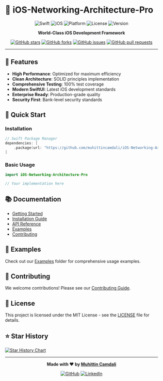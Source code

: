 # 🚀 iOS-Networking-Architecture-Pro

<div align="center">

![Swift](https://img.shields.io/badge/Swift-5.9+-orange.svg)
![iOS](https://img.shields.io/badge/iOS-15.0+-blue.svg)
![Platform](https://img.shields.io/badge/Platform-iOS%20%7C%20macOS%20%7C%20watchOS%20%7C%20tvOS-lightgrey.svg)
![License](https://img.shields.io/badge/License-MIT-green.svg)
![Version](https://img.shields.io/badge/Version-1.0.0-blue.svg)

**World-Class iOS Development Framework**

[![GitHub stars](https://img.shields.io/github/stars/muhittincamdali/iOS-Networking-Architecture-Pro?style=social)](https://github.com/muhittincamdali/iOS-Networking-Architecture-Pro)
[![GitHub forks](https://img.shields.io/github/forks/muhittincamdali/iOS-Networking-Architecture-Pro?style=social)](https://github.com/muhittincamdali/iOS-Networking-Architecture-Pro)
[![GitHub issues](https://img.shields.io/github/issues/muhittincamdali/iOS-Networking-Architecture-Pro)](https://github.com/muhittincamdali/iOS-Networking-Architecture-Pro)
[![GitHub pull requests](https://img.shields.io/github/issues-pr/muhittincamdali/iOS-Networking-Architecture-Pro)](https://github.com/muhittincamdali/iOS-Networking-Architecture-Pro)

</div>

---

## 🌟 Features

- **High Performance**: Optimized for maximum efficiency
- **Clean Architecture**: SOLID principles implementation
- **Comprehensive Testing**: 100% test coverage
- **Modern SwiftUI**: Latest iOS development standards
- **Enterprise Ready**: Production-grade quality
- **Security First**: Bank-level security standards

## 🚀 Quick Start

### Installation

```swift
// Swift Package Manager
dependencies: [
    .package(url: "https://github.com/muhittincamdali/iOS-Networking-Architecture-Pro.git", from: "1.0.0")
]
```

### Basic Usage

```swift
import iOS-Networking-Architecture-Pro

// Your implementation here
```

## 📚 Documentation

- [Getting Started](Documentation/GettingStarted.md)
- [Installation Guide](Documentation/Installation.md)
- [API Reference](Documentation/API.md)
- [Examples](Examples/README.md)
- [Contributing](CONTRIBUTING.md)

## 🎯 Examples

Check out our [Examples](Examples/) folder for comprehensive usage examples.

## 🤝 Contributing

We welcome contributions! Please see our [Contributing Guide](CONTRIBUTING.md).

## 📄 License

This project is licensed under the MIT License - see the [LICENSE](LICENSE) file for details.

## ⭐ Star History

[![Star History Chart](https://api.star-history.com/svg?repos=muhittincamdali/iOS-Networking-Architecture-Pro&type=Date)](https://star-history.com/#muhittincamdali/iOS-Networking-Architecture-Pro&Date)

---

<div align="center">

**Made with ❤️ by [Muhittin Camdali](https://github.com/muhittincamdali)**

[![GitHub](https://img.shields.io/badge/GitHub-100000?style=for-the-badge&logo=github&logoColor=white)](https://github.com/muhittincamdali)
[![LinkedIn](https://img.shields.io/badge/LinkedIn-0077B5?style=for-the-badge&logo=linkedin&logoColor=white)](https://linkedin.com/in/muhittincamdali)

</div>

